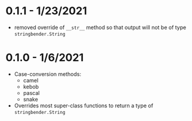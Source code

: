 # 0.1.1 - 1/23/2021
- removed override of `__str__` method so that output will not be of type `stringbender.String`

# 0.1.0 - 1/6/2021
- Case-conversion methods:
  - camel
  - kebob
  - pascal
  - snake
- Overrides most super-class functions to return a type of `stringbender.String`


